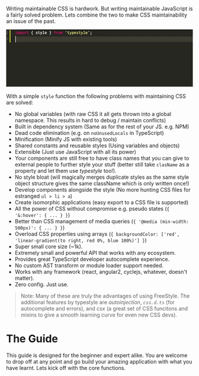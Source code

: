 Writing maintainable CSS is hardwork. But writing maintainable JavaScript is a fairly solved problem. Lets combine the two to make CSS maintainability an issue of the past.

![](/images/autocomplete.gif)

With a simple `style` function the following problems with maintaining CSS are solved: 

* No global variables (with raw CSS it all gets thrown into a global namespace. This results in hard to debug / maintain conflicts)
* Built in dependency system (Same as for the rest of your JS. e.g. NPM)
* Dead code elimination (e.g. on `noUnusedLocals` in TypeScript)
* Minification (Minify JS with existing tools)
* Shared constants and reusable styles (Using variables and objects)
* Extensible (Just use JavaScript with all its power)
* Your components are still free to have class names that you can give to external people to further style your stuff (better still take `clasName` as a property and let them use *typestyle* too!).
* No style bloat (will magically merges duplicate styles as the same style object structure gives the same className which is only written once!)
* Develop components alongside the style (No more hunting CSS files for estranged `ul > li > a`)
* Create isomorphic applications (easy export to a CSS file is supported)
* All the power of CSS without compromise e.g. pseudo states (`{ '&:hover': { ... } }`)
* Better than CSS management of media queries (`{ '@media (min-width: 500px)': { ... } }`)
* Overload CSS properties using arrays (`{ backgroundColor: ['red', 'linear-gradient(to right, red 0%, blue 100%)'] }`)
* Super small core size (~1k).
* Extremely small and powerful API that works with any ecosystem.
* Provides great TypeScript developer autocomplete experience.
* No custom AST transform or module loader support needed.
* Works with any framework (react, angular2, cyclejs, whatever, doesn't matter).
* Zero config. Just use.

> Note: Many of these are truly the advantages of using FreeStyle. The additional features by typestyle are *autoinjection*, *`css.d.ts`* (for autocomplete and errors), and *csx* (a great set of CSS funcitons and mixins to give a smooth learning curve for even new CSS devs). 

# The Guide

This guide is designed for the beginner and expert alike. You are welcome to drop off at any point and go build your amazing application with what you have learnt. Lets kick off with the core functions.

